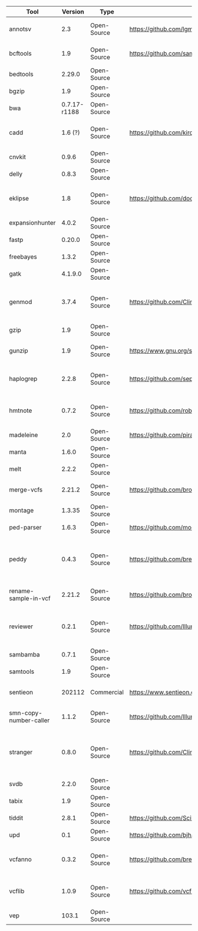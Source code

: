 | Tool                   | Version      | Type        | URL                                             | External contact                                       | Internal contact                      | Short description                                                                         |
| ---------------------- | ------------ | ----------- | ----------------------------------------------- | ------------------------------------------------------ | ------------------------------------- | ----------------------------------------------------------------------------------------- |
| annotsv                | 2.3          | Open-Source | https://github.com/lgmgeo/AnnotSV               | https://github.com/lgmgeo/AnnotSV/issues               | Place Holder (place.holder@email.com) | Annotation and Ranking of Structural variants                                             |
| bcftools               | 1.9          | Open-Source | https://github.com/samtools/bcftools            | https://github.com/samtools/bcftools/issues            | Place Holder (place.holder@email.com) | Variant calling and manipulating files in VCF/BCF format                                  |
| bedtools               | 2.29.0       | Open-Source |
| bgzip                  | 1.9          | Open-Source |
| bwa                    | 0.7.17-r1188 | Open-Source |
| cadd                   | 1.6 (?)      | Open-Source | https://github.com/kircherlab/CADD-scripts      | https://github.com/kircherlab/CADD-scripts/issues      | Place Holder (place.holder@email.com) | Score the deleteriousness of SNV and indels in human genome                               |
| cnvkit                 | 0.9.6        | Open-Source |
| delly                  | 0.8.3        | Open-Source |
| eklipse                | 1.8          | Open-Source | https://github.com/dooguypapua/eKLIPse          | https://github.com/dooguypapua/eKLIPse/issues          | Place Holder (place.holder@email.com) | Detection and quantification of mitochondrial DNA deletions                               |
| expansionhunter        | 4.0.2        | Open-Source |
| fastp                  | 0.20.0       | Open-Source |
| freebayes              | 1.3.2        | Open-Source |
| gatk                   | 4.1.9.0      | Open-Source |
| genmod                 | 3.7.4        | Open-Source | https://github.com/Clinical-Genomics/genmod     | https://github.com/Clinical-Genomics/genmod/issues     | Place Holder (place.holder@email.com) | Annotate models of genetic inheritance patterns in variant files                          |
| gzip                   | 1.9          | Open-Source |
| gunzip                 | 1.9          | Open-Source | https://www.gnu.org/software/gzip/              | bug-gzip@gnu.org                                       | Place Holder (place.holder@email.com) | Popular data compression program                                                          |
| haplogrep              | 2.2.8        | Open-Source | https://github.com/seppinho/haplogrep-cmd       | https://github.com/seppinho/haplogrep-cmd/issues       | Place Holder (place.holder@email.com) | mtDNA haplogroup classification. Supporting rCRS and RSRS.                                |
| hmtnote                | 0.7.2        | Open-Source | https://github.com/robertopreste/HmtNote        | https://github.com/robertopreste/HmtNote/issues        | Place Holder (place.holder@email.com) | Human mitochondrial variants annotation using HmtVar                                      |
| madeleine              | 2.0          | Open-Source | https://github.com/piratical/Madeline_2.0_PDE   | https://github.com/piratical/Madeline_2.0_PDE/issues   | Place Holder (place.holder@email.com) | Pedigree drawing program                                                                  |
| manta                  | 1.6.0        | Open-Source |
| melt                   | 2.2.2        | Open-Source |
| merge-vcfs             | 2.21.2       | Open-Source | https://github.com/broadinstitute/gatk          | https://github.com/broadinstitute/gatk/issues          | Place Holder (place.holder@email.com) | Combines multiple variant files into a single variant file                                |
| montage                | 1.3.35       | Open-Source |
| ped-parser             | 1.6.3        | Open-Source | https://github.com/moonso/ped_parser            | https://github.com/moonso/ped_parser/issues            | Place Holder (place.holder@email.com) | Parse pedigree files                                                                      |
| peddy                  | 0.4.3        | Open-Source | https://github.com/brentp/peddy                 | https://github.com/brentp/peddy/issues                 | Place Holder (place.holder@email.com) | genotype :: ped correspondence check, ancestry check, sex check. directly, quickly on VCF |
| rename-sample-in-vcf   | 2.21.2       | Open-Source | https://github.com/broadinstitute/gatk          | https://github.com/broadinstitute/gatk/issues          | Place Holder (place.holder@email.com) | Rename a sample in either a VCF or BCF file                                               |
| reviewer               | 0.2.1        | Open-Source | https://github.com/Illumina/REViewer            | https://github.com/Illumina/REViewer/issues            | Place Holder (place.holder@email.com) | Visualize alignments of reads in regions containing tandem repeats                        |
| sambamba               | 0.7.1        | Open-Source |
| samtools               | 1.9          | Open-Source |
| sentieon               | 202112       | Commercial  | https://www.sentieon.com/                       | https://www.sentieon.com/                              | Place Holder (place.holder@email.com) | Suite of bioinformatics analysis tools                                                    |
| smn-copy-number-caller | 1.1.2        | Open-Source | https://github.com/Illumina/SMNCopyNumberCaller | https://github.com/Illumina/SMNCopyNumberCaller/issues | Place Holder (place.holder@email.com) | Copy number caller for SMN1 and SMN2                                                      |
| stranger               | 0.8.0        | Open-Source | https://github.com/Clinical-Genomics/stranger   | https://github.com/Clinical-Genomics/stranger/issues   | Place Holder (place.holder@email.com) | Annotate outfiles from ExpansionHunter with the pathologic implications of the repeat     |
| svdb                   | 2.2.0        | Open-Source |
| tabix                  | 1.9          | Open-Source |
| tiddit                 | 2.8.1        | Open-Source | https://github.com/SciLifeLab/TIDDIT            | https://github.com/SciLifeLab/TIDDIT/issues            | Place Holder (place.holder@email.com) | TIDDIT - structural variant calling                                                       |
| upd                    | 0.1          | Open-Source | https://github.com/bjhall/upd                   | https://github.com/bjhall/upd/issues                   | Place Holder (place.holder@email.com) | Basic UPD caller                                                                          |
| vcfanno                | 0.3.2        | Open-Source | https://github.com/brentp/vcfanno               | https://github.com/brentp/vcfanno/issues               | Place Holder (place.holder@email.com) | Annotate a VCF with other VCFs/BEDs/tabixed files                                         |
| vcflib                 | 1.0.9        | Open-Source | https://github.com/vcflib/vcflib                | https://github.com/vcflib/vcflib/issues                | Place Holder (place.holder@email.com) | Parse and manipulate VCF files with python and zig bindings                               |
| vep                    | 103.1        | Open-Source |
